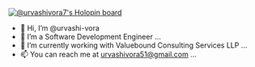 
[![@urvashivora7's Holopin board](https://holopin.me/urvashivora7)](https://holopin.io/@urvashivora7)

- 👋 Hi, I’m @urvashi-vora
- 👀 I’m a Software Development Engineer ...
- 🌱 I’m currently working with Valuebound Consulting Services LLP ...
- 📫 You can reach me at urvashivora51@gmail.com ...

<!---
urvashi-vora/urvashi-vora is a ✨ special ✨ repository because its `README.md` (this file) appears on your GitHub profile.
You can click the Preview link to take a look at your changes.
--->
